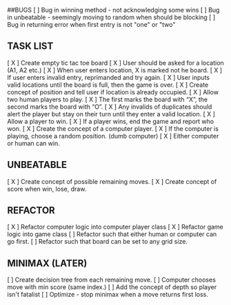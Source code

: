 ##BUGS
[  ] Bug in winning method - not acknowledging some wins
[  ] Bug in unbeatable - seemingly moving to random when should be blocking
[  ] Bug in returning error when first entry is not "one" or "two"

## TASK LIST

[ X ] Create empty tic tac toe board
[ X ] User should be asked for a location (A1, A2 etc.)
[ X ] When user enters location, X is marked not he board.
[ X ] If user enters invalid entry, reprimanded and try again.
[ X ] User inputs valid locations until the board is full, then the game is over.
[ X ] Create concept of position and tell user if location is already occupied.
[ X ] Allow two human players to play.
[ X ] The first marks the board with “X”, the second marks the board with “O”.
[ X ] Any invalids of duplicates should alert the player but stay on their turn until they enter a valid location.
[ X ] Allow a player to win.
[ X ] If a player wins, end the game and report who won.
[ X ] Create the concept of a computer player.
[ X ] If the computer is playing, choose a random position. (dumb computer)
[ X ] Either computer or human can win.

## UNBEATABLE

[ X ] Create concept of possible remaining moves.
[ X ] Create concept of score when win, lose, draw.

## REFACTOR

[ X ] Refactor computer logic into computer player class
[ X ] Refactor game logic into game class
[   ] Refactor such that either human or computer can go first.
[   ] Refactor such that board can be set to any grid size.

## MINIMAX (LATER)

[   ] Create decision tree from each remaining move.
[   ] Computer chooses move with min score (same index.)
[   ] Add the concept of depth so player isn't fatalist
[   ] Optimize - stop minimax when a move returns first loss.
